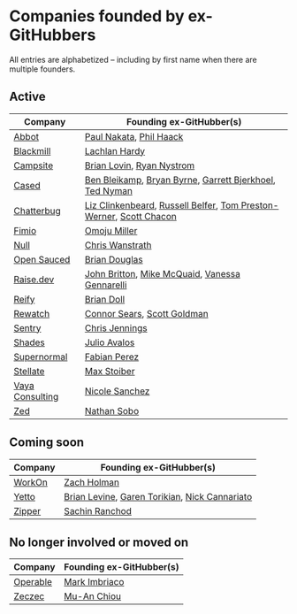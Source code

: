 # Companies founded by ex-GitHubbers

All entries are alphabetized – including by first name when there are multiple founders.

## Active

| Company                                           | Founding ex-GitHubber(s)                                                                                                                                                                   |
|---------------------------------------------------|--------------------------------------------------------------------------------------------------------------------------------------------------------------------------------------------|
| [Abbot](https://ab.bot)                           | [Paul Nakata](https://github.com/pmn), [Phil Haack](https://github.com/haacked)                                                                                                            |
| [Blackmill](https://blackmill.co)                 | [Lachlan Hardy](https://github.com/lachlanhardy)                                                                                                                                           |
| [Campsite](https://www.campsite.design)           | [Brian Lovin](https://github.com/brianlovin), [Ryan Nystrom](https://github.com/rnystrom)                                                                                                  |
| [Cased](https://cased.com)                        | [Ben Bleikamp](https://github.com/bleikamp), [Bryan Byrne](https://github.com/irishbryan), [Garrett Bjerkhoel](https://github.com/dewski), [Ted Nyman](https://github.com/tnm)             |
| [Chatterbug](https://chatterbug.com)              | [Liz Clinkenbeard](https://github.com/lizclink), [Russell Belfer](https://github.com/arrbee), [Tom Preston-Werner](https://github.com/mojombo), [Scott Chacon](https://github.com/schacon) |
| [Fimio](https://fimio.xyz)                        | [Omoju Miller](https://github.com/omoju)                                                                                                                                                   |
| [Null](https://null.com)                          | [Chris Wanstrath](https://github.com/defunkt)                                                                                                                                              |
| [Open Sauced](https://opensauced.pizza)           | [Brian Douglas](https://github.com/bdougie)                                                                                                                                                |
| [Raise.dev](https://raise.dev)                    | [John Britton](https://github.com/johndbritton), [Mike McQuaid](https://www.github.com/mikemcquaid), [Vanessa Gennarelli](https://www.github.com/mozzadrella)                              |
| [Reify](https://www.reifyworks.com)               | [Brian Doll](https://github.com/briandoll)                                                                                                                                                 |
| [Rewatch](https://rewatch.com)                    | [Connor Sears](https://github.com/connors), [Scott Goldman](https://github.com/scottjg)                                                                                                    |
| [Sentry](https://sentry.io)                       | [Chris Jennings](https://github.com/ckj)                                                                                                                                                   |
| [Shades](https://shades.news)                     | [Julio Avalos](https://github.com/hoolio)                                                                                                                                                  |
| [Supernormal](https://supernormal.com)            | [Fabian Perez](https://github.com/fabianperez)                                                                                                                                             |
| [Stellate](https://stellate.co)                   | [Max Stoiber](https://github.com/mxstbr)                                                                                                                                                   |
| [Vaya Consulting](https://www.vayaconsulting.com) | [Nicole Sanchez](https://github.com/nmsanchez)                                                                                                                                             |
| [Zed](https://zed.dev)                            | [Nathan Sobo](https://github.com/nathansobo)                                                                                                                                               |

## Coming soon

| Company                            | Founding ex-GitHubber(s)                                                                                                                    |
|------------------------------------|---------------------------------------------------------------------------------------------------------------------------------------------|
| [WorkOn](https://workon.co)        | [Zach Holman](https://github.com/holman)                                                                                                    |
| [Yetto](https://yetto.app)         | [Brian Levine](https://github.com/balevine), [Garen Torikian](https://github.com/gjtorikian), [Nick Cannariato](https://github.com/birdcar) |
| [Zipper](https://www.zipper.works) | [Sachin Ranchod](https://github.com/sachinr)                                                                                                |

## No longer involved or moved on

| Company                          | Founding ex-GitHubber(s)                     |
|----------------------------------|----------------------------------------------|
| [Operable](http://operable.io)   | [Mark Imbriaco](https://github.com/imbriaco) |
| [Zeczec](https://www.zeczec.com) | [Mu-An Chiou](https://github.com/muan)       |
